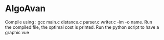 # AlgoAvan

Compile using : gcc main.c distance.c parser.c writer.c -lm -o name. 
Run the compiled file, the optimal cost is printed.
Run the python script to have a graphic vue
